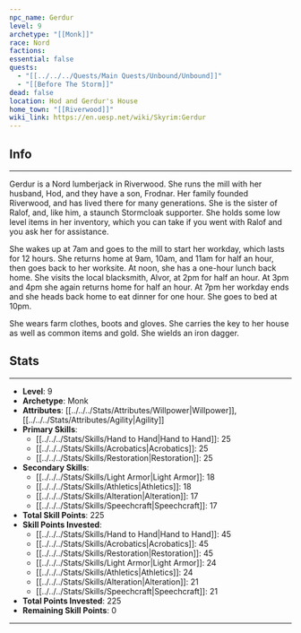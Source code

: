 ```yaml
---
npc_name: Gerdur
level: 9
archetype: "[[Monk]]"
race: Nord
factions: 
essential: false
quests:
  - "[[../../../Quests/Main Quests/Unbound/Unbound]]"
  - "[[Before The Storm]]"
dead: false
location: Hod and Gerdur's House
home_town: "[[Riverwood]]"
wiki_link: https://en.uesp.net/wiki/Skyrim:Gerdur
---
```

## Info
---
Gerdur is a Nord lumberjack in Riverwood. She runs the mill with her husband, Hod, and they have a son, Frodnar. Her family founded Riverwood, and has lived there for many generations. She is the sister of Ralof, and, like him, a staunch Stormcloak supporter. She holds some low level items in her inventory, which you can take if you went with Ralof and you ask her for assistance.

She wakes up at 7am and goes to the mill to start her workday, which lasts for 12 hours. She returns home at 9am, 10am, and 11am for half an hour, then goes back to her worksite. At noon, she has a one-hour lunch back home. She visits the local blacksmith, Alvor, at 2pm for half an hour. At 3pm and 4pm she again returns home for half an hour. At 7pm her workday ends and she heads back home to eat dinner for one hour. She goes to bed at 10pm.

She wears farm clothes, boots and gloves. She carries the key to her house as well as common items and gold. She wields an iron dagger.
## Stats
---
- **Level**: 9
- **Archetype**: Monk
- **Attributes**: [[../../../Stats/Attributes/Willpower|Willpower]],[[../../../Stats/Attributes/Agility|Agility]]
- **Primary Skills**: 
  - [[../../../Stats/Skills/Hand to Hand|Hand to Hand]]: 25
  - [[../../../Stats/Skills/Acrobatics|Acrobatics]]: 25
  - [[../../../Stats/Skills/Restoration|Restoration]]: 25
- **Secondary Skills**: 
  - [[../../../Stats/Skills/Light Armor|Light Armor]]: 18
  - [[../../../Stats/Skills/Athletics|Athletics]]: 18
  - [[../../../Stats/Skills/Alteration|Alteration]]: 17
  - [[../../../Stats/Skills/Speechcraft|Speechcraft]]: 17
- **Total Skill Points**: 225
- **Skill Points Invested**: 
  - [[../../../Stats/Skills/Hand to Hand|Hand to Hand]]: 45
  - [[../../../Stats/Skills/Acrobatics|Acrobatics]]: 45
  - [[../../../Stats/Skills/Restoration|Restoration]]: 45
  - [[../../../Stats/Skills/Light Armor|Light Armor]]: 24
  - [[../../../Stats/Skills/Athletics|Athletics]]: 24
  - [[../../../Stats/Skills/Alteration|Alteration]]: 21
  - [[../../../Stats/Skills/Speechcraft|Speechcraft]]: 21
- **Total Points Invested**: 225
- **Remaining Skill Points**: 0
---
